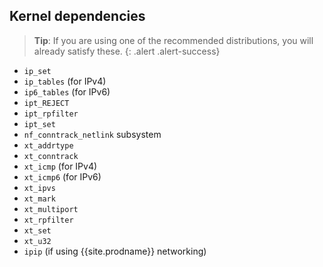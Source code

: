 ## Kernel dependencies

> **Tip**: If you are using one of the recommended distributions, you will already
> satisfy these. 
{: .alert .alert-success}

- `ip_set`
- `ip_tables` (for IPv4)
- `ip6_tables` (for IPv6)
- `ipt_REJECT`
- `ipt_rpfilter`
- `ipt_set`
- `nf_conntrack_netlink` subsystem
- `xt_addrtype`
- `xt_conntrack`
- `xt_icmp` (for IPv4)
- `xt_icmp6` (for IPv6)
- `xt_ipvs`
- `xt_mark`
- `xt_multiport`
- `xt_rpfilter`
- `xt_set`
- `xt_u32`
- `ipip` (if using {{site.prodname}} networking)